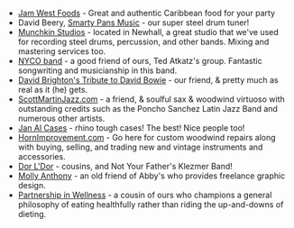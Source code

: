 
- [Jam West Foods](http://www.jamwestfoods.com/) - Great and authentic Caribbean food for your party
- David Beery, [Smarty Pans Music](http://www.smartypansmusic.com/) - our super steel drum tuner!
- [Munchkin Studios](http://munchkinstudios.com/) - located in Newhall, a great studio that we've used for recording steel drums, percussion, and other bands. Mixing and mastering services too.
- [NYCO band](http://www.nycomusic.com/) - a good friend of ours, Ted Atkatz's group. Fantastic songwriting and musicianship in this band.
- [David Brighton's Tribute to David Bowie](http://www.davidbowietribute.com/main.html) - our friend, & pretty much as real as it (he) gets.
- [ScottMartinJazz.com](http://www.scottmartinjazz.com/) - a friend, & soulful sax & woodwind virtuoso with outstanding credits such as the Poncho Sanchez Latin Jazz Band and numerous other artists.
- [Jan Al Cases](http://www.janalcase.com/) - rhino tough cases! The best! Nice people too!
- [HornImprovement.com](http://www.hornimprovement.com/) - Go here for custom woodwind repairs along with buying, selling, and trading new and vintage instruments and accessories.
- [Dor L'Dor](http://www.dorldorklezmerband.com/) - cousins, and Not Your Father's Klezmer Band!
- [Molly Anthony](http://www.mollyanthony.com/) - an old friend of Abby's who provides freelance graphic design.
- [Partnership in Wellness](http://partnershipinwellness.com/) - a cousin of ours who champions a general philosophy of eating healthfully rather than riding the up-and-downs of dieting.

